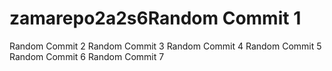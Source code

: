 # zamarepo2a2s6Random Commit 1
Random Commit 2
Random Commit 3
Random Commit 4
Random Commit 5
Random Commit 6
Random Commit 7
